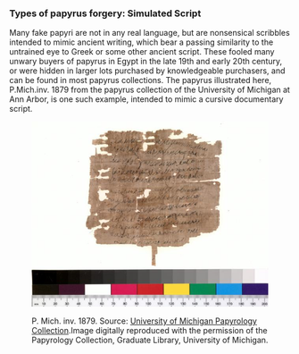 ### Types of papyrus forgery: Simulated Script

Many fake papyri are not in any real language, but are nonsensical scribbles
intended to mimic ancient writing, which bear a passing similarity to the 
untrained eye to Greek or some other ancient script. These fooled many 
unwary buyers of papyrus in Egypt in the late 19th and early 20th century, 
or were hidden in larger lots purchased by knowledgeable purchasers, and
can be found in most papyrus collections. The papyrus illustrated here,
P.Mich.inv. 1879 from the papyrus collection of the University of
Michigan at Ann Arbor, is one such example, intended to mimic a 
cursive documentary script.


<figure>
<p><img src="/images/Mich.inv.1879.jpg"/></p>
<figcaption> P. Mich. inv. 1879. Source: <a href="http://www.lib.umich.edu/papyrus-collection">University of Michigan Papyrology Collection</a>.Image digitally reproduced with the permission of the Papyrology Collection, Graduate Library, University of Michigan.
 </figcaption>

</figure>

